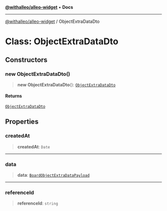 [**@withalleo/alleo-widget**](../README.md) • **Docs**

***

[@withalleo/alleo-widget](../globals.md) / ObjectExtraDataDto

# Class: ObjectExtraDataDto

## Constructors

### new ObjectExtraDataDto()

> **new ObjectExtraDataDto**(): [`ObjectExtraDataDto`](ObjectExtraDataDto.md)

#### Returns

[`ObjectExtraDataDto`](ObjectExtraDataDto.md)

## Properties

### createdAt

> **createdAt**: `Date`

***

### data

> **data**: [`BoardObjectExtraDataPayload`](../type-aliases/BoardObjectExtraDataPayload.md)

***

### referenceId

> **referenceId**: `string`
